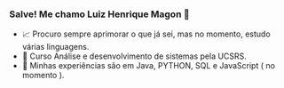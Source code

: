 ### Salve! Me chamo Luiz Henrique Magon 👾 ###

- 📈 Procuro sempre aprimorar o que já sei, mas no momento, estudo várias linguagens.
- 🚀 Curso Análise e desenvolvimento de sistemas pela UCSRS.
- 🧓 Minhas experiências são em Java, PYTHON, SQL e JavaScript ( no momento ).
